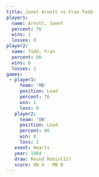 ```yaml
---
title: Janet Arnott vs Fran Todd
player1:             
  name: Arnott, Janet
  percent: 76        
  wins: 1            
  losses: 0          
player2:             
  name: Todd, Fran   
  percent: 86        
  wins: 0            
  losses: 1          
games:
 - player1:        
     team: 'MB'    
     position: Lead
     percent: 76   
     win: 1        
     loss: 0       
   player2:        
     team: 'ON'    
     position: Lead
     percent: 86   
     win: 0        
     loss: 1       
   event: Hearts        
   year: 1984           
   draw: Round Robin(11)
   score: ON 4 - MB 8   
---
```

